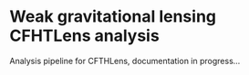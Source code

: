 Weak gravitational lensing CFHTLens analysis
=================

Analysis pipeline for CFTHLens, documentation in progress...
